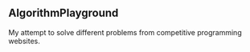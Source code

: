 ## AlgorithmPlayground

My attempt to solve different problems from competitive programming websites.
